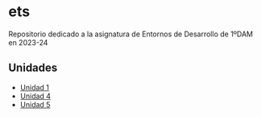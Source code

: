 # ets
Repositorio dedicado a la asignatura de Entornos de Desarrollo de 1ºDAM en 2023-24

## Unidades
- [Unidad 1](Unidad-1)
- [Unidad 4](Unidad-4)
- [Unidad 5](Unidad-5)
